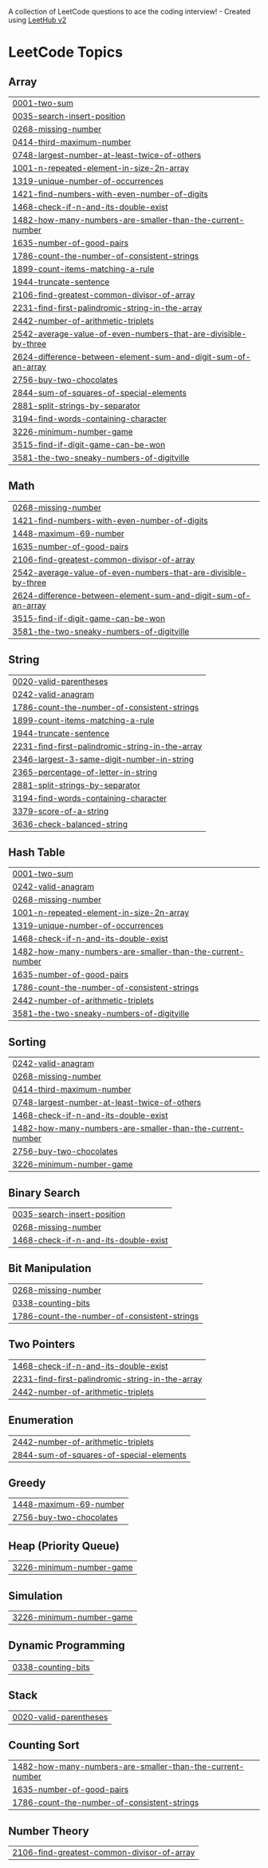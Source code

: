A collection of LeetCode questions to ace the coding interview! - Created using [LeetHub v2](https://github.com/arunbhardwaj/LeetHub-2.0)
<!---LeetCode Topics Start-->
# LeetCode Topics
## Array
|  |
| ------- |
| [0001-two-sum](https://github.com/Navaneetharc/Leetcode_by_Navaneeth/tree/master/0001-two-sum) |
| [0035-search-insert-position](https://github.com/Navaneetharc/Leetcode_by_Navaneeth/tree/master/0035-search-insert-position) |
| [0268-missing-number](https://github.com/Navaneetharc/Leetcode_by_Navaneeth/tree/master/0268-missing-number) |
| [0414-third-maximum-number](https://github.com/Navaneetharc/Leetcode_by_Navaneeth/tree/master/0414-third-maximum-number) |
| [0748-largest-number-at-least-twice-of-others](https://github.com/Navaneetharc/Leetcode_by_Navaneeth/tree/master/0748-largest-number-at-least-twice-of-others) |
| [1001-n-repeated-element-in-size-2n-array](https://github.com/Navaneetharc/Leetcode_by_Navaneeth/tree/master/1001-n-repeated-element-in-size-2n-array) |
| [1319-unique-number-of-occurrences](https://github.com/Navaneetharc/Leetcode_by_Navaneeth/tree/master/1319-unique-number-of-occurrences) |
| [1421-find-numbers-with-even-number-of-digits](https://github.com/Navaneetharc/Leetcode_by_Navaneeth/tree/master/1421-find-numbers-with-even-number-of-digits) |
| [1468-check-if-n-and-its-double-exist](https://github.com/Navaneetharc/Leetcode_by_Navaneeth/tree/master/1468-check-if-n-and-its-double-exist) |
| [1482-how-many-numbers-are-smaller-than-the-current-number](https://github.com/Navaneetharc/Leetcode_by_Navaneeth/tree/master/1482-how-many-numbers-are-smaller-than-the-current-number) |
| [1635-number-of-good-pairs](https://github.com/Navaneetharc/Leetcode_by_Navaneeth/tree/master/1635-number-of-good-pairs) |
| [1786-count-the-number-of-consistent-strings](https://github.com/Navaneetharc/Leetcode_by_Navaneeth/tree/master/1786-count-the-number-of-consistent-strings) |
| [1899-count-items-matching-a-rule](https://github.com/Navaneetharc/Leetcode_by_Navaneeth/tree/master/1899-count-items-matching-a-rule) |
| [1944-truncate-sentence](https://github.com/Navaneetharc/Leetcode_by_Navaneeth/tree/master/1944-truncate-sentence) |
| [2106-find-greatest-common-divisor-of-array](https://github.com/Navaneetharc/Leetcode_by_Navaneeth/tree/master/2106-find-greatest-common-divisor-of-array) |
| [2231-find-first-palindromic-string-in-the-array](https://github.com/Navaneetharc/Leetcode_by_Navaneeth/tree/master/2231-find-first-palindromic-string-in-the-array) |
| [2442-number-of-arithmetic-triplets](https://github.com/Navaneetharc/Leetcode_by_Navaneeth/tree/master/2442-number-of-arithmetic-triplets) |
| [2542-average-value-of-even-numbers-that-are-divisible-by-three](https://github.com/Navaneetharc/Leetcode_by_Navaneeth/tree/master/2542-average-value-of-even-numbers-that-are-divisible-by-three) |
| [2624-difference-between-element-sum-and-digit-sum-of-an-array](https://github.com/Navaneetharc/Leetcode_by_Navaneeth/tree/master/2624-difference-between-element-sum-and-digit-sum-of-an-array) |
| [2756-buy-two-chocolates](https://github.com/Navaneetharc/Leetcode_by_Navaneeth/tree/master/2756-buy-two-chocolates) |
| [2844-sum-of-squares-of-special-elements](https://github.com/Navaneetharc/Leetcode_by_Navaneeth/tree/master/2844-sum-of-squares-of-special-elements) |
| [2881-split-strings-by-separator](https://github.com/Navaneetharc/Leetcode_by_Navaneeth/tree/master/2881-split-strings-by-separator) |
| [3194-find-words-containing-character](https://github.com/Navaneetharc/Leetcode_by_Navaneeth/tree/master/3194-find-words-containing-character) |
| [3226-minimum-number-game](https://github.com/Navaneetharc/Leetcode_by_Navaneeth/tree/master/3226-minimum-number-game) |
| [3515-find-if-digit-game-can-be-won](https://github.com/Navaneetharc/Leetcode_by_Navaneeth/tree/master/3515-find-if-digit-game-can-be-won) |
| [3581-the-two-sneaky-numbers-of-digitville](https://github.com/Navaneetharc/Leetcode_by_Navaneeth/tree/master/3581-the-two-sneaky-numbers-of-digitville) |
## Math
|  |
| ------- |
| [0268-missing-number](https://github.com/Navaneetharc/Leetcode_by_Navaneeth/tree/master/0268-missing-number) |
| [1421-find-numbers-with-even-number-of-digits](https://github.com/Navaneetharc/Leetcode_by_Navaneeth/tree/master/1421-find-numbers-with-even-number-of-digits) |
| [1448-maximum-69-number](https://github.com/Navaneetharc/Leetcode_by_Navaneeth/tree/master/1448-maximum-69-number) |
| [1635-number-of-good-pairs](https://github.com/Navaneetharc/Leetcode_by_Navaneeth/tree/master/1635-number-of-good-pairs) |
| [2106-find-greatest-common-divisor-of-array](https://github.com/Navaneetharc/Leetcode_by_Navaneeth/tree/master/2106-find-greatest-common-divisor-of-array) |
| [2542-average-value-of-even-numbers-that-are-divisible-by-three](https://github.com/Navaneetharc/Leetcode_by_Navaneeth/tree/master/2542-average-value-of-even-numbers-that-are-divisible-by-three) |
| [2624-difference-between-element-sum-and-digit-sum-of-an-array](https://github.com/Navaneetharc/Leetcode_by_Navaneeth/tree/master/2624-difference-between-element-sum-and-digit-sum-of-an-array) |
| [3515-find-if-digit-game-can-be-won](https://github.com/Navaneetharc/Leetcode_by_Navaneeth/tree/master/3515-find-if-digit-game-can-be-won) |
| [3581-the-two-sneaky-numbers-of-digitville](https://github.com/Navaneetharc/Leetcode_by_Navaneeth/tree/master/3581-the-two-sneaky-numbers-of-digitville) |
## String
|  |
| ------- |
| [0020-valid-parentheses](https://github.com/Navaneetharc/Leetcode_by_Navaneeth/tree/master/0020-valid-parentheses) |
| [0242-valid-anagram](https://github.com/Navaneetharc/Leetcode_by_Navaneeth/tree/master/0242-valid-anagram) |
| [1786-count-the-number-of-consistent-strings](https://github.com/Navaneetharc/Leetcode_by_Navaneeth/tree/master/1786-count-the-number-of-consistent-strings) |
| [1899-count-items-matching-a-rule](https://github.com/Navaneetharc/Leetcode_by_Navaneeth/tree/master/1899-count-items-matching-a-rule) |
| [1944-truncate-sentence](https://github.com/Navaneetharc/Leetcode_by_Navaneeth/tree/master/1944-truncate-sentence) |
| [2231-find-first-palindromic-string-in-the-array](https://github.com/Navaneetharc/Leetcode_by_Navaneeth/tree/master/2231-find-first-palindromic-string-in-the-array) |
| [2346-largest-3-same-digit-number-in-string](https://github.com/Navaneetharc/Leetcode_by_Navaneeth/tree/master/2346-largest-3-same-digit-number-in-string) |
| [2365-percentage-of-letter-in-string](https://github.com/Navaneetharc/Leetcode_by_Navaneeth/tree/master/2365-percentage-of-letter-in-string) |
| [2881-split-strings-by-separator](https://github.com/Navaneetharc/Leetcode_by_Navaneeth/tree/master/2881-split-strings-by-separator) |
| [3194-find-words-containing-character](https://github.com/Navaneetharc/Leetcode_by_Navaneeth/tree/master/3194-find-words-containing-character) |
| [3379-score-of-a-string](https://github.com/Navaneetharc/Leetcode_by_Navaneeth/tree/master/3379-score-of-a-string) |
| [3636-check-balanced-string](https://github.com/Navaneetharc/Leetcode_by_Navaneeth/tree/master/3636-check-balanced-string) |
## Hash Table
|  |
| ------- |
| [0001-two-sum](https://github.com/Navaneetharc/Leetcode_by_Navaneeth/tree/master/0001-two-sum) |
| [0242-valid-anagram](https://github.com/Navaneetharc/Leetcode_by_Navaneeth/tree/master/0242-valid-anagram) |
| [0268-missing-number](https://github.com/Navaneetharc/Leetcode_by_Navaneeth/tree/master/0268-missing-number) |
| [1001-n-repeated-element-in-size-2n-array](https://github.com/Navaneetharc/Leetcode_by_Navaneeth/tree/master/1001-n-repeated-element-in-size-2n-array) |
| [1319-unique-number-of-occurrences](https://github.com/Navaneetharc/Leetcode_by_Navaneeth/tree/master/1319-unique-number-of-occurrences) |
| [1468-check-if-n-and-its-double-exist](https://github.com/Navaneetharc/Leetcode_by_Navaneeth/tree/master/1468-check-if-n-and-its-double-exist) |
| [1482-how-many-numbers-are-smaller-than-the-current-number](https://github.com/Navaneetharc/Leetcode_by_Navaneeth/tree/master/1482-how-many-numbers-are-smaller-than-the-current-number) |
| [1635-number-of-good-pairs](https://github.com/Navaneetharc/Leetcode_by_Navaneeth/tree/master/1635-number-of-good-pairs) |
| [1786-count-the-number-of-consistent-strings](https://github.com/Navaneetharc/Leetcode_by_Navaneeth/tree/master/1786-count-the-number-of-consistent-strings) |
| [2442-number-of-arithmetic-triplets](https://github.com/Navaneetharc/Leetcode_by_Navaneeth/tree/master/2442-number-of-arithmetic-triplets) |
| [3581-the-two-sneaky-numbers-of-digitville](https://github.com/Navaneetharc/Leetcode_by_Navaneeth/tree/master/3581-the-two-sneaky-numbers-of-digitville) |
## Sorting
|  |
| ------- |
| [0242-valid-anagram](https://github.com/Navaneetharc/Leetcode_by_Navaneeth/tree/master/0242-valid-anagram) |
| [0268-missing-number](https://github.com/Navaneetharc/Leetcode_by_Navaneeth/tree/master/0268-missing-number) |
| [0414-third-maximum-number](https://github.com/Navaneetharc/Leetcode_by_Navaneeth/tree/master/0414-third-maximum-number) |
| [0748-largest-number-at-least-twice-of-others](https://github.com/Navaneetharc/Leetcode_by_Navaneeth/tree/master/0748-largest-number-at-least-twice-of-others) |
| [1468-check-if-n-and-its-double-exist](https://github.com/Navaneetharc/Leetcode_by_Navaneeth/tree/master/1468-check-if-n-and-its-double-exist) |
| [1482-how-many-numbers-are-smaller-than-the-current-number](https://github.com/Navaneetharc/Leetcode_by_Navaneeth/tree/master/1482-how-many-numbers-are-smaller-than-the-current-number) |
| [2756-buy-two-chocolates](https://github.com/Navaneetharc/Leetcode_by_Navaneeth/tree/master/2756-buy-two-chocolates) |
| [3226-minimum-number-game](https://github.com/Navaneetharc/Leetcode_by_Navaneeth/tree/master/3226-minimum-number-game) |
## Binary Search
|  |
| ------- |
| [0035-search-insert-position](https://github.com/Navaneetharc/Leetcode_by_Navaneeth/tree/master/0035-search-insert-position) |
| [0268-missing-number](https://github.com/Navaneetharc/Leetcode_by_Navaneeth/tree/master/0268-missing-number) |
| [1468-check-if-n-and-its-double-exist](https://github.com/Navaneetharc/Leetcode_by_Navaneeth/tree/master/1468-check-if-n-and-its-double-exist) |
## Bit Manipulation
|  |
| ------- |
| [0268-missing-number](https://github.com/Navaneetharc/Leetcode_by_Navaneeth/tree/master/0268-missing-number) |
| [0338-counting-bits](https://github.com/Navaneetharc/Leetcode_by_Navaneeth/tree/master/0338-counting-bits) |
| [1786-count-the-number-of-consistent-strings](https://github.com/Navaneetharc/Leetcode_by_Navaneeth/tree/master/1786-count-the-number-of-consistent-strings) |
## Two Pointers
|  |
| ------- |
| [1468-check-if-n-and-its-double-exist](https://github.com/Navaneetharc/Leetcode_by_Navaneeth/tree/master/1468-check-if-n-and-its-double-exist) |
| [2231-find-first-palindromic-string-in-the-array](https://github.com/Navaneetharc/Leetcode_by_Navaneeth/tree/master/2231-find-first-palindromic-string-in-the-array) |
| [2442-number-of-arithmetic-triplets](https://github.com/Navaneetharc/Leetcode_by_Navaneeth/tree/master/2442-number-of-arithmetic-triplets) |
## Enumeration
|  |
| ------- |
| [2442-number-of-arithmetic-triplets](https://github.com/Navaneetharc/Leetcode_by_Navaneeth/tree/master/2442-number-of-arithmetic-triplets) |
| [2844-sum-of-squares-of-special-elements](https://github.com/Navaneetharc/Leetcode_by_Navaneeth/tree/master/2844-sum-of-squares-of-special-elements) |
## Greedy
|  |
| ------- |
| [1448-maximum-69-number](https://github.com/Navaneetharc/Leetcode_by_Navaneeth/tree/master/1448-maximum-69-number) |
| [2756-buy-two-chocolates](https://github.com/Navaneetharc/Leetcode_by_Navaneeth/tree/master/2756-buy-two-chocolates) |
## Heap (Priority Queue)
|  |
| ------- |
| [3226-minimum-number-game](https://github.com/Navaneetharc/Leetcode_by_Navaneeth/tree/master/3226-minimum-number-game) |
## Simulation
|  |
| ------- |
| [3226-minimum-number-game](https://github.com/Navaneetharc/Leetcode_by_Navaneeth/tree/master/3226-minimum-number-game) |
## Dynamic Programming
|  |
| ------- |
| [0338-counting-bits](https://github.com/Navaneetharc/Leetcode_by_Navaneeth/tree/master/0338-counting-bits) |
## Stack
|  |
| ------- |
| [0020-valid-parentheses](https://github.com/Navaneetharc/Leetcode_by_Navaneeth/tree/master/0020-valid-parentheses) |
## Counting Sort
|  |
| ------- |
| [1482-how-many-numbers-are-smaller-than-the-current-number](https://github.com/Navaneetharc/Leetcode_by_Navaneeth/tree/master/1482-how-many-numbers-are-smaller-than-the-current-number) |
| [1635-number-of-good-pairs](https://github.com/Navaneetharc/Leetcode_by_Navaneeth/tree/master/1635-number-of-good-pairs) |
| [1786-count-the-number-of-consistent-strings](https://github.com/Navaneetharc/Leetcode_by_Navaneeth/tree/master/1786-count-the-number-of-consistent-strings) |
## Number Theory
|  |
| ------- |
| [2106-find-greatest-common-divisor-of-array](https://github.com/Navaneetharc/Leetcode_by_Navaneeth/tree/master/2106-find-greatest-common-divisor-of-array) |
<!---LeetCode Topics End-->